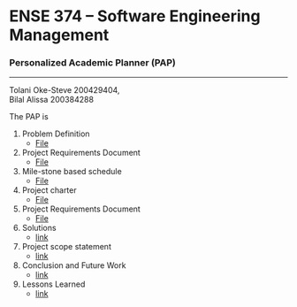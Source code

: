 # ENSE 374 – Software Engineering Management
###                            Personalized Academic Planner (PAP)

---
 Tolani Oke-Steve 200429404,  
 Bilal Alissa 200384288
 
The PAP is
1. Problem Definition
	- [File](https://github.com/ENSE374-F23/group5_proj/blob/main/Business_Case.docx)
2. Project Requirements Document
	- [File](https://github.com/ENSE374-F23/group5_proj/blob/main/Documents/Project_Requirements_Document.docx)
3. Mile-stone based schedule
	- [File](https://github.com/ENSE374-F23/group5_proj/blob/main/Documents/Milestone-Based%20Schedule.docx)
4. Project charter
	- [File](https://github.com/ENSE374-F23/group5_proj/blob/main/Documents/Project%20Charter.docx)
5. Project Requirements Document
	- [File](https://github.com/ENSE374-F23/group5_proj/blob/main/Documents/Project_Requirements_Document.docx)
4. Solutions
	- [link](https://www.example.com)
5. Project scope statement
	- [link](https://www.example.com)
6. Conclusion and Future Work
	- [link](https://www.example.com)
7. Lessons Learned
	- [link](https://www.example.com)
